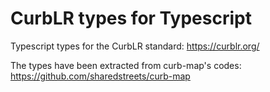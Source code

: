# CurbLR types for Typescript
Typescript types for the CurbLR standard: https://curblr.org/

The types have been extracted from curb-map's codes: https://github.com/sharedstreets/curb-map
